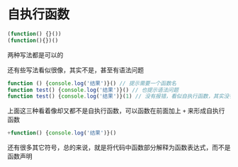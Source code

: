 # 自执行函数

```js
(function() {}())
(function(){})()
```
两种写法都是可以的



还有些写法看似很像，其实不是，甚至有语法问题
```js
function () {console.log('结果')}() // 提示需要一个函数名
function test() {console.log('结果')}() // 也提示语法问题
function test() {console.log('结果')}(1) // 没有报错，看似自执行函数，其实没有
```

上面这三种看着像却又都不是自执行函数，可以函数在前面加上 `+` 来形成自执行函数
```js
+function() {console.log('结果')}()
```
还有很多其它符号，总的来说，就是将代码中函数部分解释为函数表达式，而不是函数声明
